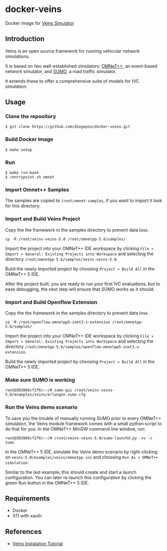 docker-veins
============

Docker image for [Veins Simulator](https://veins.car2x.org/)

## Introduction

Veins is an open source framework for running vehicular network simulations.

It is based on two well-established simulators: [OMNeT++](https://www.omnetpp.org/), an event-based network simulator, and [SUMO](http://sumo.dlr.de/index.html), a road traffic simulator.

It extends these to offer a comprehensive suite of models for IVC simulation.

## Usage

### Clone the repository

```console
$ git clone https://github.com/diegopso/docker-veins.git
```

### Build Docker Image

```console
$ make setup
```

### Run

```console
$ make run-bash
$ /entrypoint.sh omnet
```

### Import Omnet++ Samples

The samples are copied to `/root/omnet-samples`, if you want to import it look for this directory.

### Import and Build Veins Project

Copy the the framework in the samples directory to prevent data loss.

```
cp -R /root/veins-veins-5.0 /root/omnetpp-5.6/samples/
```

Import the project into your OMNeT++ IDE workspace by clicking `File > Import > General: Existing Projects into Workspace` and selecting the directory `/root/omnetpp-5.6/samples/veins-veins-5.0`.

Build the newly imported project by choosing `Project > Build All` in the OMNeT++ 5 IDE.

After the project built, you are ready to run your first IVC evaluations, but to ease debugging, the next step will ensure that SUMO works as it should.

### Import and Build Openflow Extension

Copy the the framework in the samples directory to prevent data loss.

```
cp -R /root/openflow-omnetpp5-inet3.x-extension /root/omnetpp-5.6/samples/
```

Import the project into your OMNeT++ IDE workspace by clicking `File > Import > General: Existing Projects into Workspace` and selecting the directory `/root/omnetpp-5.6/samples/openflow-omnetpp5-inet3.x-extension`.

Build the newly imported project by choosing `Project > Build All` in the OMNeT++ 5 IDE.

### Make sure SUMO is working

```console
root@303866cf2f6c:~/# sumo-gui /root/veins-veins-5.0/examples/veins/erlangen.sumo.cfg
```

### Run the Veins demo scenario

To save you the trouble of manually running SUMO prior to every OMNeT++ simulation, the Veins module framework comes with a small python script to do that for you. In the OMNeT++ MinGW command line window, run:

```console
root@303866cf2f6c:~/# /root/veins-veins-5.0/sumo-launchd.py -vv -c sumo
```

In the OMNeT++ 5 IDE, simulate the Veins demo scenario by right-clicking on `veins-5.0/examples/veins/omnetpp.ini` and choosing `Run As > OMNeT++ simulation`.

Similar to the last example, this should create and start a launch configuration. You can later re-launch this configuration by clicking the green Run button in the OMNeT++ 5 IDE.

## Requirements

* Docker
* X11 with xauth

## References
* [Veins Instalation Tutorial](https://veins.car2x.org/tutorial/)
